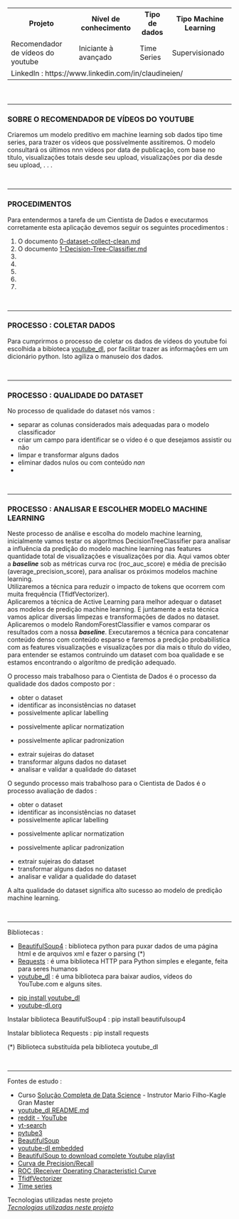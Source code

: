 <!--<h5><a href="blank_">[en]</a> | <a href="blank_">[pt-br]</a></br>
Projeto : Recomendador de vídeos do youtube<br>
Nivel Conhecimento : Iniciante à avançado<br>
Tipo de dados : Time Series<br>
Tipo Machine Learning : Supervisionado<br>

LinkedIn : https://www.linkedin.com/in/claudineien/
</h5>-->

<h5><div>
  <table>
    <tr>
      <th>Projeto</th>
      <th>Nível de conhecimento</th>
      <th>Tipo de dados</th>
      <th>Tipo Machine Learning</th>
    </tr>
    <tr>
      <td>Recomendador de vídeos do youtube</td>
      <td>Iniciante à avançado</td>
      <td>Time Series</td>
      <td>Supervisionado</td>
    </tr>
    <tr>
        <td colspan="4">LinkedIn : https://www.linkedin.com/in/claudineien/</td>
    </tr>
  </table>
</div>
</h5>

<br>
<hr>
<h3 align="left">SOBRE O RECOMENDADOR DE VÍDEOS DO YOUTUBE</h3>
<p>Criaremos um modelo preditivo em machine learning sob dados tipo time series, para trazer os vídeos que possívelmente assitiremos. O modelo consultará os últimos nnn vídeos por data de publicação, com base no título, visualizações totais desde seu upload, visualizações por dia desde seu upload, . . . </p>

<br>
<hr>
<h3 align="left">PROCEDIMENTOS</h3>
<p>Para entendermos a tarefa de um Cientista de Dados e executarmos corretamente esta aplicação devemos seguir os seguintes procedimentos :
<ol>
    <li>O documento <a href="https://github.com/claudineien/youtube-recommender-machine-learning/blob/master/0-dataset-collect-clean.md">0-dataset-collect-clean.md</a></li>
    <li>O documento <a href="https://github.com/claudineien/youtube-recommender-machine-learning/blob/master/1-Decision-Tree-Classifier.md">1-Decision-Tree-Classifier.md</a></li>
    <li></li>
    <li></li>
    <li></li>
    <li></li>
    <li></li>
</ol>
</p>

<br>
<hr>
<h3 align="left">PROCESSO : COLETAR DADOS</h3>
<p>
Para cumprirmos o processo de coletar os dados de vídeos do youtube foi escolhida a bibioteca <a href="https://youtube-dl.org/">youtube_dl</a>, por facilitar trazer as informações em um dicionário python. Isto agiliza o manuseio dos dados.
</p>

<br>
<hr>
<h3 align="left">PROCESSO : QUALIDADE DO DATASET</h3>
<p>
No processo de qualidade do dataset nós vamos :
    <ul>
        <li>separar as colunas considerados mais adequadas para o modelo classificador</li>
        <li>criar um campo para identificar se o vídeo é o que desejamos assistir ou não</li>
        <li>limpar e transformar alguns dados</li>
        <li>eliminar dados nulos ou com conteúdo <em>nan</em></li>
        <li></li>
    </ul>
</p>

<br>
<hr>
<h3 align="left">PROCESSO : ANALISAR E ESCOLHER MODELO MACHINE LEARNING</h3>
<p>
Neste processo de análise e escolha do modelo machine learning, inicialmente vamos testar os algorítmos DecisionTreeClassifier para analisar a influência da predição do modelo machine learning nas features quantidade total de visualizações e visualizações por dia. Aqui vamos obter a <em><strong>baseline</strong></em> sob as métricas curva roc (roc_auc_score) e média de precisão (average_precision_score), para analisar os próximos modelos machine learning.<br>
Utilizaremos a técnica para reduzir o impacto de tokens que ocorrem com muita frequência (TfidfVectorizer).<br>
Aplicaremos a técnica de Active Learning para melhor adequar o dataset aos modelos de predição machine learning. E juntamente a esta técnica vamos aplicar diversas limpezas e transformações de dados no dataset.<br>
Aplicaremos o modelo RandomForestClassifier e vamos comparar os resultados com a nossa <em><strong>baseline</strong></em>.
Executaremos a técnica para concatenar conteúdo denso com conteúdo esparso e faremos a predição probabilística com as features visualizações e visualizações por dia mais o título do vídeo, para entender se estamos contruindo um dataset com boa qualidade e se estamos encontrando o algorítmo de predição adequado.

</p>

<p>O processo mais trabalhoso para o Cientista de Dados é o processo da qualidade dos dados composto por :
    <ul>
        <li>obter o dataset</li>
        <li>identificar as inconsistências no dataset</li>
        <li>possivelmente aplicar labelling</p>
        <li>possivelmente aplicar normatization</p>
        <li>possivelmente aplicar padronization</p>
        <li>extrair sujeiras do dataset</li>
        <li>transformar alguns dados no dataset</li>
        <li>analisar e validar a qualidade do dataset</li>
    </ul>
</p>

<p>O segundo processo mais trabalhoso para o Cientista de Dados é o processo avaliação de dados :
    <ul>
        <li>obter o dataset</li>
        <li>identificar as inconsistências no dataset</li>
        <li>possivelmente aplicar labelling</p>
        <li>possivelmente aplicar normatization</p>
        <li>possivelmente aplicar padronization</p>
        <li>extrair sujeiras do dataset</li>
        <li>transformar alguns dados no dataset</li>
        <li>analisar e validar a qualidade do dataset</li>
    </ul>
</p>

<p>
A alta qualidade do dataset significa alto sucesso ao modelo de predição machine learning.
</p>

<br>
<hr>
<p>Bibliotecas :
    <ul>
        <li><a href="https://www.crummy.com/software/BeautifulSoup/bs4/doc/">BeautifulSoup4</a> : biblioteca python para puxar dados de uma página html e de arquivos xml e fazer o parsing (*)</li>
        <li><a href="https://requests.readthedocs.io/pt_BR/latest/user/quickstart.html">Requests</a> : é uma biblioteca HTTP para Python simples e elegante, feita para seres humanos</li>
        <li><a href="https://requests.readthedocs.io/pt_BR/latest/user/quickstart.html">youtube_dl</a> : é uma biblioteca para baixar audios, vídeos do YouTube.com e alguns sites.</li>
    </ul>
    <ul>
        <li><a href="https://pypi.org/project/youtube_dl/">pip install youtube_dl</a></li>
        <li><a href="https://youtube-dl.org/">youtube-dl.org</a></li>
    </ul>
    <p>Instalar biblioteca BeautifulSoup4 : pip install beautifulsoup4</p>
    <p>Instalar biblioteca Requests : pip install requests</p>
    <p>(*) Biblioteca substituída pela biblioteca youtube_dl</p>
</p>

<br>
<hr>
<p>Fontes de estudo :
    <ul>
        <li>Curso <a href="https://curso.mariofilho.com/">   
        Solução Completa de Data Science</a> - Instrutor Mario Filho-Kagle Gran Master</li>
        <li><a href="https://github.com/ytdl-org/youtube-dl/blob/master/README.md#how-do-i-update-youtube-dl">youtube_dl README.md</a></li>
        <li><a href="https://www.reddit.com/r/youtubedl/comments/hqc577/getting_error_unable_to_extract_video_data/">reddit - YouTube</a></li>
        <li><a href="https://pypi.org/project/yt-search/">yt-search</a></li>
        <li><a href="https://python-pytube.readthedocs.io/en/latest/user/quickstart.html#downloading-a-video">pytube3</a></li>
        <li><a href="https://www.geeksforgeeks.org/python-program-to-download-complete-youtube-playlist/?ref=rp">BeautifulSoup</a></li>
        <li><a href="https://www.bogotobogo.com/VideoStreaming/YouTube/youtube-dl-embedding.php">youtube-dl embedded</a></li>
        <li><a href="https://www.bogotobogo.com/VideoStreaming/YouTube/Dissecting-YouTube-URLs.php">BeautifulSoup to download complete Youtube playlist</a></li>
        <li><a href="https://scikit-learn.org/stable/auto_examples/model_selection/plot_precision_recall.html#sphx-glr-auto-examples-model-selection-plot-precision-recall-py">Curva de Precision/Recall</a></li>
        <li><a href="https://scikit-learn.org/stable/modules/model_evaluation.html#roc-metrics">ROC (Receiver Operating Characteristic) Curve</a></li>
        <li><a href="https://www.kaggle.com/adamschroeder/countvectorizer-tfidfvectorizer-predict-comments">TfidfVectorizer</a></li>
        <li><a href="https://www.machinelearningplus.com/time-series/time-series-analysis-python/">Time series</a></li>
    </ul>
</p>

<a id="itemtec" >Tecnologias utilizadas neste projeto</a><br>
<em><a href="#itemtec">Tecnologias utilizadas neste projeto</a></em>
